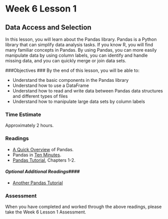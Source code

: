 # Week 6 Lesson 1 #
## Data Access and Selection ##

In this lesson, you will learn about the Pandas library. Pandas is a Python library that can simplify data analysis tasks. If you know R, you will find many familiar concepts in Pandas. By using Pandas, you can more easily manipulate data by using column labels, you can identify and handle missing data, and you can quickly merge or join data sets.

###Objectives ###
By the end of this lesson, you will be able to:

- Understand the basic components in the Pandas library
- Understand how to use a DataFrame
- Understand how to read and write data between Pandas data structures and different types of files
- Understand how to manipulate large data sets by column labels

### Time Estimate ###

Approximately 2 hours.

### Readings ####

- [A Quick Overview](http://pandas.pydata.org/pandas-docs/stable/overview.html) of Pandas.
- Pandas in [Ten Minutes](http://pandas.pydata.org/pandas-docs/stable/10min.html).
- [Pandas Tutorial](https://github.com/jvns/pandas-cookbook), Chapters 1-2.

#### *Optional Additional Readings*####

- [Another Pandas Tutorial](http://www.gregreda.com/2013/10/26/intro-to-pandas-data-structures/)


### Assessment ###

When you have completed and worked through the above readings, please take the Week 6 Lesson 1 Assessment.
